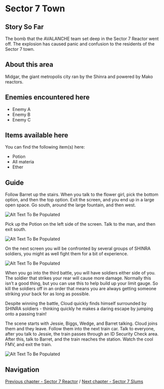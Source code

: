 #  Sector 7 Town


## Story So Far

The bomb that the AVALANCHE team set deep in the Sector 7 Reactor went off. The explosion has caused panic and confusion to the residents of the Sector 7 town.

## About this area

Midgar, the giant metropolis city ran by the Shinra and powered by Mako reactors.

## Enemies encountered here

- Enemy A
- Enemy B
- Enemy C

## Items available here

You can find the following item(s) here:

- Potion
- All materia
- Ether

## Guide

Follow Barret up the stairs. When you talk to the flower girl, pick the bottom option, and then the top option. Exit the screen, and you end up in a large open space. Go south, around the large fountain, and then west.

![Alt Text To Be Populated](/walkthrough-assets/ch02-01.png)

Pick up the Potion on the left side of the screen. Talk to the man, and then exit south.

![Alt Text To Be Populated](/walkthrough-assets/ch02-02.png)

On the next screen you will be confronted by several groups of SHINRA soldiers, you might as well fight them for a bit of experience.

![Alt Text To Be Populated](/walkthrough-assets/ch02-03.png)

When you go  into the third battle, you will have soldiers either side of you. The soldier that strikes your rear will cause more damage. Normally this isn’t a good thing, but you can use this to help build up your limit gauge. So kill the soldiers off in an order that means you are always getting someone striking your back for as long as possible.

Despite winning the battle, Cloud quickly finds himself surrounded by SHINRA soldiers - thinking quickly he makes a daring escape by jumping onto a passing train!

The scene starts with Jessie, Biggs, Wedge, and Barret talking. Cloud joins them and they leave. Follow them into the next train car. Talk to everyone, after you talk to Jessie, the train passes through an ID Security Check area. After this, talk to Barret, and the train reaches the station. Watch the cool FMV, and exit the train.

![Alt Text To Be Populated](/walkthrough-assets/ch02-04.png)



## Navigation
[Previous chapter - Sector 7 Reactor](/chapter-01-sector-7-station-and-reactor.md) / [Next chapter - Sector 7 Slums](/chapter-03-sector-7-slums.md)

